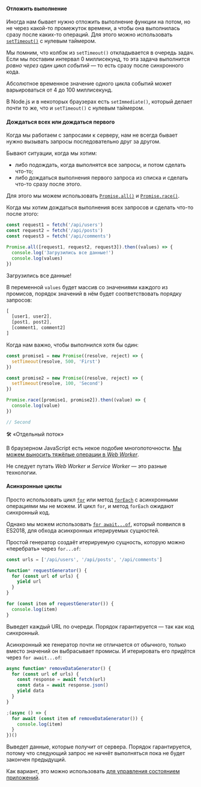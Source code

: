 #### Отложить выполнение

Иногда нам бывает нужно отложить выполнение функции на потом, но не через какой-то промежуток времени, а чтобы она выполнилась сразу после каких-то операций. Для этого можно использовать [`setTimeout()`](/js/settimeout/) с нулевым таймером.

Мы помним, что колбэк из `setTimeout()` откладывается в очередь задач. Если мы поставим интервал 0 миллисекунд, то эта задача выполнится _ровно через один цикл событий_ — то есть сразу после синхронного кода.

Абсолютное временное значение одного цикла событий может варьироваться от 4 до 100 миллисекунд.

В Node.js и в некоторых браузерах есть `setImmediate()`, который делает почти то же, что и `setTimeout()` с нулевым таймером.

#### Дождаться всех или дождаться первого

Когда мы работаем с запросами к серверу, нам не всегда бывает нужно вызывать запросы последовательно друг за другом.

Бывают ситуации, когда мы хотим:

- либо подождать, когда выполнятся все запросы, и потом сделать что-то;
- либо дождаться выполнения первого запроса из списка и сделать что-то сразу после этого.

Для этого мы можем использовать [`Promise.all()`](/js/promise-all/) и [`Promise.race()`](https://developer.mozilla.org/ru/docs/Web/JavaScript/Reference/Global_Objects/Promise/race).

Когда мы хотим дождаться выполнения всех запросов и сделать что-то после этого:

```js
const request1 = fetch('/api/users')
const request2 = fetch('/api/posts')
const request3 = fetch('/api/comments')

Promise.all([request1, request2, request3]).then((values) => {
  console.log('Загрузились все данные!')
  console.log(values)
})
```

Загрузились все данные!

В переменной `values` будет массив со значениями каждого из промисов, порядок значений в нём будет соответствовать порядку запросов:

```js
[
  [user1, user2],
  [post1, post2],
  [comment1, comment2]
]
```

Когда нам важно, чтобы выполнился хотя бы один:

```js
const promise1 = new Promise((resolve, reject) => {
  setTimeout(resolve, 500, 'First')
})

const promise2 = new Promise((resolve, reject) => {
  setTimeout(resolve, 100, 'Second')
})

Promise.race([promise1, promise2]).then((value) => {
  console.log(value)
})

// Second
```

🛠 «Отдельный поток»

В браузерном JavaScript есть некое подобие многопоточности. [Мы можем выносить тяжёлые операции в _Web Worker_](https://bespoyasov.ru/blog/about-web-workers/).

Не следует путать _Web Worker_ и _Service Worker_ — это разные технологии.

#### Асинхронные циклы

Просто использовать цикл [`for`](/js/for/) или метод [`forEach`](/js/array-foreach/) с асинхронными операциями мы не можем. И цикл `for`, и метод `forEach` ожидают синхронный код.

Однако мы можем использовать [`for await...of`](https://developer.mozilla.org/ru/docs/Web/JavaScript/Reference/Statements/for-await...of), который появился в ES2018, для обхода асинхронных итерируемых сущностей.

Простой генератор создаёт итерируемую сущность, которую можно «перебрать» через `for...of`:

```js
const urls = ['/api/users', '/api/posts', '/api/comments']

function* requestGenerator() {
  for (const url of urls) {
    yield url
  }
}

for (const item of requestGenerator()) {
  console.log(item)
}
```

Выведет каждый URL по очереди. Порядок гарантируется — так как код синхронный.

Асинхронный же генератор почти не отличается от обычного, только вместо значений он выбрасывает промисы. И итерировать его придётся через `for await...of`:

```js
async function* removeDataGenerator() {
  for (const url of urls) {
    const response = await fetch(url)
    const data = await response.json()
    yield data
  }
}

;(async () => {
  for await (const item of removeDataGenerator()) {
    console.log(item)
  }
})()
```

Выведет данные, которые получит от сервера. Порядок гарантируется, потому что следующий запрос не начнёт выполняться пока не будет закончен предыдущий.

Как вариант, это можно использовать [для управления состоянием приложений](https://bespoyasov.ru/blog/fsm-to-the-rescue/).

